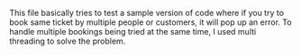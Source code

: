 This file basically tries to test a sample version of code where if you try to book same ticket by multiple people or customers, it will pop up an error. To handle multiple bookings being tried at the same time, I used multi threading to solve the problem. 
